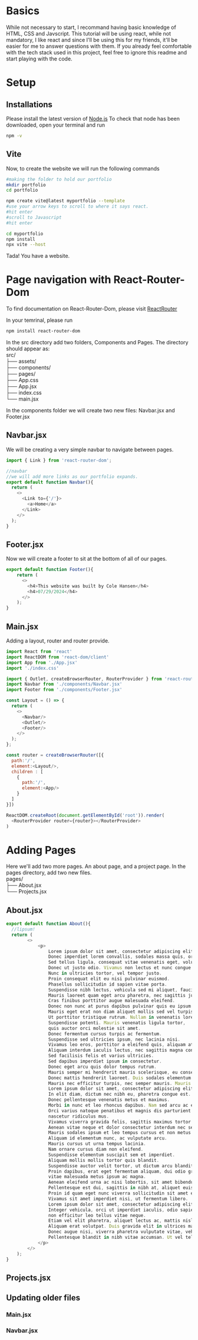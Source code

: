 # Basics

While not necessary to start, I recommand having basic knowledge of HTML, CSS and Javscript.
This tutorial will be using react, while not mandatory, I like react and since I'll be using this 
for my friends, it'll be easier for me to answer questions with them. If you already feel comfortable with
the tech stack used in this project, feel free to ignore this readme and start playing with the code. 


# Setup
## Installations
Please install the latest version of [Node.js](https://nodejs.org/en/download/prebuilt-installer)
To check that node has been downloaded, open your terminal and run
```bash
npm -v
```

## Vite
Now, to create the website we will run the following commands
```bash
#making the folder to hold our portfolio
mkdir portfolio
cd portfolio

npm create vite@latest myportfolio --template
#use your arrow keys to scroll to where it says react.
#hit enter
#scroll to Javascript
#hit enter

cd myportfolio
npm install
npx vite --host
```
Tada! You have a website. 

# Page navigation with React-Router-Dom
To find documentation on React-Router-Dom, please visit [ReactRouter](https://reactrouter.com/en/main)

In your temrinal, please run
```bash
npm install react-router-dom
```

In the src directory add two folders, Components and Pages. The directory should appear as:\
src/\
├── assets/\
├── components/\
├── pages/\
├── App.css\
├── App.jsx\
├── index.css\
└── main.jsx

In the components folder we will create two new files: Navbar.jsx and Footer.jsx
## Navbar.jsx
We will be creating a very simple navbar to navigate between pages. 

```javascript
import { Link } from 'react-router-dom';

//navbar
//we will add more links as our portfolio expands.
export default function Navbar(){
  return (
    <>
      <Link to={'/'}>
        <a>Home</a>
      </Link>
    </>
  );
} 
```

## Footer.jsx
Now we will create a footer to sit at the bottom of all of our pages. 
```javascript
export default function Footer(){
    return (
      <>
        <h4>This website was built by Cole Hansen</h4>
        <h4>07/29/2024</h4>
      </>  
    );
}
```

## Main.jsx
Adding a layout, router and router provide. 

```javascript
import React from 'react'
import ReactDOM from 'react-dom/client'
import App from './App.jsx'
import './index.css'

import { Outlet, createBrowserRouter, RouterProvider } from 'react-router-dom'
import Navbar from './components/Navbar.jsx'
import Footer from './components/Footer.jsx'

const Layout = () => {
  return (
    <>
      <Navbar/>
      <Outlet/>
      <Footer/>
    </>
  );
};

const router = createBrowserRouter([{
  path:'/',
  element:<Layout/>,
  children : [
    {
      path:'/',
      element:<App/>
    }
  ]
}])

ReactDOM.createRoot(document.getElementById('root')).render(
  <RouterProvider router={router}></RouterProvider>
)
```

# Adding Pages

Here we'll add two more pages. An about page, and a project page. In the pages directory, add two new files. \
pages/\
├── About.jsx\
└── Projects.jsx

## About.jsx
```javascript
export default function About(){
  //lipsum!
  return (
        <>
            <p>
                Lorem ipsum dolor sit amet, consectetur adipiscing elit.
                Donec imperdiet lorem convallis, sodales massa quis, ornare ipsum. 
                Sed tellus ligula, consequat vitae venenatis eget, volutpat vitae purus. 
                Donec ut justo odio. Vivamus non lectus et nunc congue rhoncus eu ac ligula. 
                Nunc in ultricies tortor, vel tempor justo. 
                Proin consequat elit eu nisi pulvinar euismod. 
                Phasellus sollicitudin id sapien vitae porta. 
                Suspendisse nibh lectus, vehicula sed mi aliquet, faucibus malesuada lectus.
                Mauris laoreet quam eget arcu pharetra, nec sagittis justo rutrum. 
                Cras finibus porttitor augue malesuada eleifend. 
                Donec non nunc at purus dapibus pulvinar quis eu ipsum.
                Mauris eget erat non diam aliquet mollis sed vel turpis. 
                Ut porttitor tristique rutrum. Nullam in venenatis lorem. 
                Suspendisse potenti. Mauris venenatis ligula tortor, 
                quis auctor orci molestie sit amet. 
                Donec fermentum cursus turpis ac fermentum. 
                Suspendisse sed ultricies ipsum, nec lacinia nisi. 
                Vivamus leo eros, porttitor a eleifend quis, aliquam at diam. 
                Aliquam interdum iaculis lectus, nec sagittis magna condimentum eu.
                Sed facilisis felis et varius ultricies. 
                Sed dapibus imperdiet ipsum in consectetur. 
                Donec eget arcu quis dolor tempus rutrum. 
                Mauris semper mi hendrerit mauris scelerisque, eu consequat odio auctor.
                Donec mattis hendrerit laoreet. Duis sodales elementum risus quis pulvinar. 
                Mauris nec efficitur turpis, nec semper mauris. Mauris ut nibh lacus.
                Lorem ipsum dolor sit amet, consectetur adipiscing elit. 
                In elit diam, dictum nec nibh eu, pharetra congue est. 
                Donec pellentesque venenatis metus et maximus. 
                Morbi in nunc et leo rhoncus dapibus. Nam sed arcu ac erat efficitur posuere. 
                Orci varius natoque penatibus et magnis dis parturient montes, 
                nascetur ridiculus mus. 
                Vivamus viverra gravida felis, sagittis maximus tortor egestas id.
                Aenean vitae neque et dolor consectetur interdum nec sed sapien. 
                Mauris sodales ipsum et leo tempus cursus et non metus. 
                Aliquam id elementum nunc, ac vulputate arcu. 
                Mauris cursus ut urna tempus lacinia. 
                Nam ornare cursus diam non eleifend. 
                Suspendisse elementum suscipit sem et imperdiet. 
                Aliquam mollis mollis tortor quis blandit. 
                Suspendisse auctor velit tortor, ut dictum arcu blandit non. 
                Proin dapibus, erat eget fermentum aliquam, dui odio gravida diam, 
                vitae malesuada metus ipsum ac magna. 
                Aenean eleifend urna ac nisi lobortis, sit amet bibendum neque imperdiet. 
                Pellentesque est dui, sagittis in nibh at, aliquet euismod tortor. 
                Proin id quam eget nunc viverra sollicitudin sit amet eu turpis. 
                Vivamus sit amet imperdiet nisi, ut fermentum libero. 
                Lorem ipsum dolor sit amet, consectetur adipiscing elit.
                Integer vehicula, orci ut imperdiet iaculis, odio sapien fermentum ante, 
                non efficitur leo tellus vitae neque. 
                Etiam vel elit pharetra, aliquet lectus ac, mattis nisl. 
                Aliquam erat volutpat. Duis gravida elit in ultrices maximus. 
                Donec augue nisi, viverra pharetra vulputate vitae, vehicula sit amet massa.
                Pellentesque blandit in nibh vitae accumsan. Ut vel tellus quam. 
            </p>
        </>
    );
}
```
## Projects.jsx
## Updating older files
### Main.jsx
### Navbar.jsx
